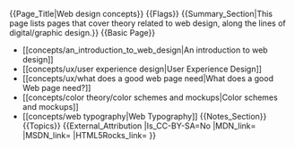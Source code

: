{{Page_Title|Web design concepts}}
{{Flags}}
{{Summary_Section|This page lists pages that cover theory related to web design, along the lines of digital/graphic design.}}
{{Basic Page}}
* [[concepts/an_introduction_to_web_design|An introduction to web design]]
* [[concepts/ux/user experience design|User Experience Design]]
* [[concepts/ux/what does a good web page need|What does a good Web page need?]]
* [[concepts/color theory/color schemes and mockups|Color schemes and mockups]]
* [[concepts/web typography|Web Typography]]
{{Notes_Section}}
{{Topics}}
{{External_Attribution
|Is_CC-BY-SA=No
|MDN_link=
|MSDN_link=
|HTML5Rocks_link=
}}